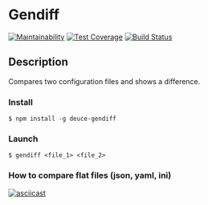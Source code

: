 # Gendiff

[![Maintainability](https://api.codeclimate.com/v1/badges/56acf43ebb8c8d5c78f2/maintainability)](https://codeclimate.com/github/PavelDeuce/frontend-project-lvl2/maintainability)
[![Test Coverage](https://api.codeclimate.com/v1/badges/56acf43ebb8c8d5c78f2/test_coverage)](https://codeclimate.com/github/PavelDeuce/frontend-project-lvl2/test_coverage)
[![Build Status](https://travis-ci.org/PavelDeuce/frontend-project-lvl2.svg?branch=master)](https://travis-ci.org/PavelDeuce/frontend-project-lvl2)

## Description

Compares two configuration files and shows a difference.

### Install

`$ npm install -g deuce-gendiff`

### Launch

`$ gendiff <file_1> <file_2>`

### How to compare flat files (json, yaml, ini)

[![asciicast](https://asciinema.org/a/PwsfqzqUGOEgTfRJnu9YXeQ6j.svg)](https://asciinema.org/a/PwsfqzqUGOEgTfRJnu9YXeQ6j)
